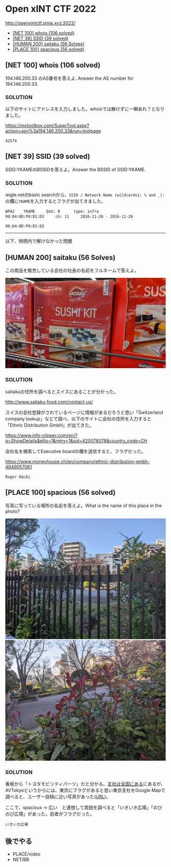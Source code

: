 # Open xINT CTF 2022

http://openxintctf.pinja.xyz:2022/

- [[NET 100] whois (106 solved)](#net-100-whois-106-solved)
- [[NET 39] SSID (39 solved)](#net-39-ssid-39-solved)
- [[HUMAN 200] saitaku (56 Solves)](#human-200-saitaku-56-solves)
- [[PLACE 100] spacious (56 solved)](#place-100-spacious-56-solved)


## [NET 100] whois (106 solved)

194.146.200.33 のAS番号を答えよ. Answer the AS number for 194.146.200.33.

### SOLUTION

以下のサイトにアドレスを入力しました。whoisでは解けずに一瞬あれ？となりました。

https://mxtoolbox.com/SuperTool.aspx?action=asn%3a194.146.200.33&run=toolpage

```
42574
```


## [NET 39] SSID (39 solved)

SSID:YKAMEのBSSIDを答えよ。Answer the BSSID of SSID:YKAME.

### SOLUTION

wigle.netのbasic searchから、`SSID / Network Name (wildcards1: % and _):`の欄に`YKAME`を入力するとフラグが出てきました。

```
WPA2    YKAME     QoS: 0      type: infra
90:84:0D:F0:D1:D3     ch: 11     2016-11-26 - 2016-11-26
```

```
90:84:0D:F0:D1:D3
```

---

以下、時間内で解けなかった問題

## [HUMAN 200] saitaku (56 Solves)

この商品を販売している会社の社長の名前をフルネームで答えよ。

![](./images/saitaku.jpg)

### SOLUTION

saitakuの住所を調べるとスイスにあることが分かった。

http://www.saitaku-food.com/contact-us/

スイスの会社登録がされているページに情報があるだろうと思い「Switzerland company lookup」などで調べ、以下のサイトに会社の住所を入力すると「Ethnic Distribution GmbH」が出てきた。

https://www.info-clipper.com/en/?q=ShowDetails&ellis=1&retry=1&sid=420078078&country_code=CH

会社名を検索してExecutive boardの欄を送信すると、フラグだった。

https://www.moneyhouse.ch/en/company/ethnic-distribution-gmbh-4849057061


```
Roger Häcki
```

## [PLACE 100] spacious (56 solved)

写真に写っている場所の名前を答えよ。What is the name of this place in the photo?

![](./images/park1.jpg)
![](./images/park2.jpg)


### SOLUTION

看板から「トヨタモビリティパーツ」だと分かる。[支社は全国にある](https://toyota-mp.co.jp/company/)にあるが、AVTokyoというからには、東京にフラグがあると思い東京支社をGoogle Mapで調べると、ユーザー投稿に近い写真があった([URL](https://www.google.com/maps/place/%E3%83%88%E3%83%A8%E3%82%BF+%E3%83%A2%E3%83%93%E3%83%AA%E3%83%86%E3%82%A3%E3%83%91%E3%83%BC%E3%83%84%E3%88%B1+%E6%9D%B1%E4%BA%AC%EF%BD%A5%E5%B1%B1%E6%A2%A8%E7%B5%B1%E6%8B%AC%E6%94%AF%E7%A4%BE/@35.656592,139.7445549,3a,75y,90t/data=!3m8!1e2!3m6!1sAF1QipPjR-3LpIkHlJnm4NLu62rkFpxfML3XiQhSb65L!2e10!3e12!6shttps:%2F%2Flh5.googleusercontent.com%2Fp%2FAF1QipPjR-3LpIkHlJnm4NLu62rkFpxfML3XiQhSb65L%3Dw529-h298-k-no!7i4000!8i2252!4m11!1m2!2m1!1z44OI44Oo44K_44Oi44OT44Oq44OG44Kj44OR44O844OE5p2x5Lqs5pSv56S-!3m7!1s0x60188bbc5580f13f:0xf9918b0785f2524b!8m2!3d35.6566236!4d139.7447721!14m1!1BCgIgAQ!15sCi3jg4jjg6jjgr_jg6Ljg5Pjg6rjg4bjgqPjg5Hjg7zjg4TmnbHkuqzmlK_npL6SARdhdXRvX3BhcnRzX21hbnVmYWN0dXJlcuABAA))。

ここで、spacious -> 広い　と連想して周囲を調べると「いきいき広場」「のびのび広場」があった。前者がフラグだった。

```
いきいき広場
```

## 後でやる

- PLACE/video
- NET/BB

